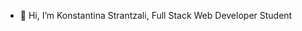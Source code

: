 - 👋 Hi, I’m Konstantina Strantzali, Full Stack Web Developer Student


<!---
KonstantinaStrantzali/KonstantinaStrantzali is a ✨ special ✨ repository because its `README.md` (this file) appears on your GitHub profile.
You can click the Preview link to take a look at your changes.
--->

